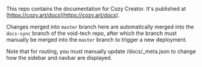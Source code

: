 This repo contains the documentation for Cozy Creator. It's published at [https://cozy.art/docs](https://cozy.art/docs).

Changes merged into `master` branch here are automatically merged into the `docs-sync` branch of the void-tech repo, after which the branch must manually be merged into the `master` branch to trigger a new deployment.

Note that for routing, you must manually update /docs/_meta.json to change how the sidebar and navbar are displayed.